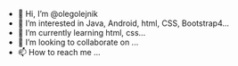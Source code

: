 - 👋 Hi, I’m @olegolejnik
- 👀 I’m interested in Java, Android, html, CSS, Bootstrap4...
- 🌱 I’m currently learning html, css...
- 💞️ I’m looking to collaborate on ...
- 📫 How to reach me ...

<!---
olegolejnik/olegolejnik is a ✨ special ✨ repository because its `README.md` (this file) appears on your GitHub profile.
You can click the Preview link to take a look at your changes.
--->

